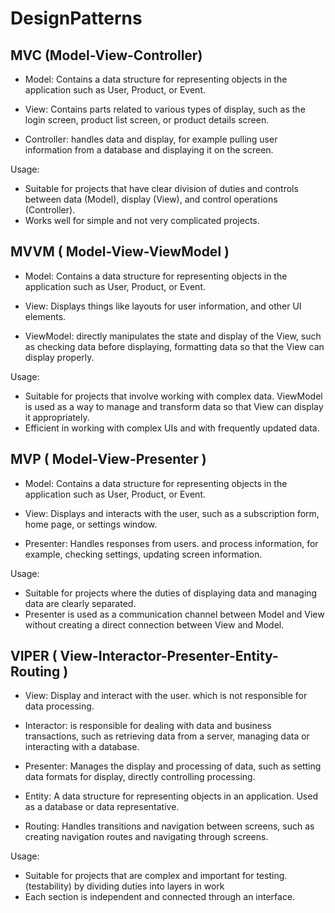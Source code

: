 # DesignPatterns

## MVC (Model-View-Controller)

* Model: Contains a data structure for representing objects in the application such as User, Product, or Event.

* View: Contains parts related to various types of display, such as the login screen, product list screen, or product details screen.

* Controller: handles data and display, for example pulling user information from a database and displaying it on the screen.

Usage:
* Suitable for projects that have clear division of duties and controls between data (Model), display (View), and control operations (Controller).
* Works well for simple and not very complicated projects.


## MVVM ( Model-View-ViewModel )
* Model: Contains a data structure for representing objects in the application such as User, Product, or Event.

* View: Displays things like layouts for user information, and other UI elements.

* ViewModel: directly manipulates the state and display of the View, such as checking data before displaying, formatting data so that the View can display properly.

Usage:
* Suitable for projects that involve working with complex data. ViewModel is used as a way to manage and transform data so that View can display it appropriately.
* Efficient in working with complex UIs and with frequently updated data.

## MVP ( Model-View-Presenter )
* Model: Contains a data structure for representing objects in the application such as User, Product, or Event.

* View: Displays and interacts with the user, such as a subscription form, home page, or settings window.

* Presenter: Handles responses from users. and process information, for example, checking settings, updating screen information.

Usage:
* Suitable for projects where the duties of displaying data and managing data are clearly separated.
* Presenter is used as a communication channel between Model and View without creating a direct connection between View and Model.

## VIPER ( View-Interactor-Presenter-Entity-Routing )
* View: Display and interact with the user. which is not responsible for data processing.

* Interactor: is responsible for dealing with data and business transactions, such as retrieving data from a server, managing data or interacting with a database.

* Presenter: Manages the display and processing of data, such as setting data formats for display, directly controlling processing.

* Entity: A data structure for representing objects in an application. Used as a database or data representative.

* Routing: Handles transitions and navigation between screens, such as creating navigation routes and navigating through screens.


Usage:
* Suitable for projects that are complex and important for testing. (testability) by dividing duties into layers in work
* Each section is independent and connected through an interface.
